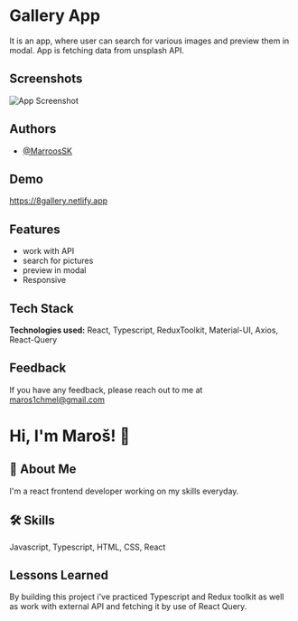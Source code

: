 
# Gallery App

It is an app, where user can search for various images and preview them in modal. App is fetching data from unsplash API.


## Screenshots

![App Screenshot](https://i.postimg.cc/RVHP2SPL/8-gallery.jpg)


## Authors

- [@MarroosSK](https://github.com/MarroosSK)


## Demo

https://8gallery.netlify.app


## Features

- work with API
- search for pictures
- preview in modal
- Responsive



## Tech Stack

**Technologies used:** React, Typescript, ReduxToolkit, Material-UI, Axios, React-Query



## Feedback

If you have any feedback, please reach out to me at maros1chmel@gmail.com


# Hi, I'm Maroš! 👋


## 🚀 About Me
I'm a react frontend developer working on my skills everyday.


## 🛠 Skills
Javascript, Typescript, HTML, CSS, React


## Lessons Learned

By building this project i've practiced Typescript and Redux toolkit as well as work with external API and fetching it by use of React Query.

